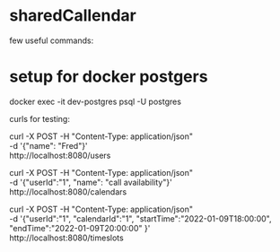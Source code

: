 # sharedCallendar

few useful commands:

# setup for docker postgers

docker exec -it dev-postgres psql -U postgres

curls for testing:

curl -X POST -H "Content-Type: application/json" \
-d '{"name": "Fred"}' \
http://localhost:8080/users

curl -X POST -H "Content-Type: application/json" \
-d '{"userId":"1", "name": "call availability"}' \
http://localhost:8080/calendars

curl -X POST -H "Content-Type: application/json" \
-d '{"userId":"1", "calendarId":"1", "startTime":"2022-01-09T18:00:00", "endTime":"2022-01-09T20:00:00" }' \
http://localhost:8080/timeslots


